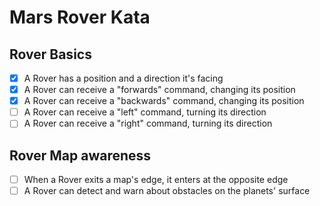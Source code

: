 # Mars Rover Kata

## Rover Basics
* [x] A Rover has a position and a direction it's facing
* [x] A Rover can receive a "forwards" command, changing its position
* [x] A Rover can receive a "backwards" command, changing its position
* [ ] A Rover can receive a "left" command, turning its direction
* [ ] A Rover can receive a "right" command, turning its direction

## Rover Map awareness
* [ ] When a Rover exits a map's edge, it enters at the opposite edge
* [ ] A Rover can detect and warn about obstacles on the planets' surface
